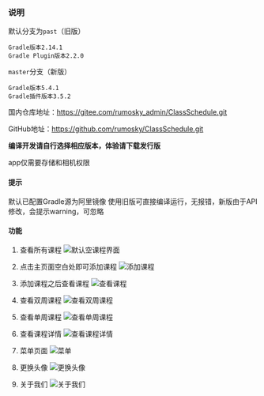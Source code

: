 ### 说明

默认分支为`past`（旧版）

```shell
Gradle版本2.14.1
Gradle Plugin版本2.2.0
```

`master`分支（新版）

```shell
Gradle版本5.4.1
Gradle插件版本3.5.2
```

国内仓库地址：https://gitee.com/rumosky_admin/ClassSchedule.git

GitHub地址：https://github.com/rumosky/ClassSchedule.git


**编译开发请自行选择相应版本，体验请下载发行版**

app仅需要存储和相机权限

#### 提示

默认已配置Gradle源为阿里镜像
使用旧版可直接编译运行，无报错，新版由于API修改，会提示warning，可忽略

#### 功能

1. 查看所有课程
![默认空课程界面](https://images.gitee.com/uploads/images/2019/1218/002038_44797cf3_1835738.jpeg "Screenshot_20191218_001238_com.example.kcb.jpg")

2. 点击主页面空白处即可添加课程
![添加课程](https://images.gitee.com/uploads/images/2019/1218/002123_4b04385f_1835738.jpeg "Screenshot_20191218_001430_com.example.kcb.jpg")

3. 添加课程之后查看课程
![查看课程](https://images.gitee.com/uploads/images/2019/1218/002156_10282298_1835738.jpeg "Screenshot_20191218_001606_com.example.kcb.jpg")

4. 查看双周课程
![查看双周课程](https://images.gitee.com/uploads/images/2019/1218/002341_61ad5629_1835738.jpeg "Screenshot_20191218_001622_com.example.kcb.jpg")

5. 查看单周课程
![查看单周课程](https://images.gitee.com/uploads/images/2019/1218/002449_984b240b_1835738.jpeg "Screenshot_20191218_001614_com.example.kcb.jpg")

6. 查看课程详情
![查看课程详情](https://images.gitee.com/uploads/images/2019/1218/002556_aed2f43c_1835738.jpeg "Screenshot_20191218_001630_com.example.kcb.jpg")

7. 菜单页面
![菜单](https://images.gitee.com/uploads/images/2019/1218/002227_c791d5b1_1835738.jpeg "Screenshot_20191218_001352_com.example.kcb.jpg")

8. 更换头像
![更换头像](https://images.gitee.com/uploads/images/2019/1218/002256_217437f0_1835738.jpeg "Screenshot_20191218_001651_com.example.kcb.jpg")

9. 关于我们
![关于我们](https://images.gitee.com/uploads/images/2019/1218/002514_bfcb53ed_1835738.jpeg "Screenshot_20191218_001643_com.example.kcb.jpg")
